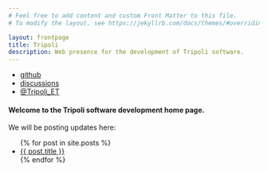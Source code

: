 ```yaml
---
# Feel free to add content and custom Front Matter to this file.
# To modify the layout, see https://jekyllrb.com/docs/themes/#overriding-theme-defaults

layout: frontpage
title: Tripoli
description: Web presence for the development of Tripoli software.
---
```

<div class="navbar">
  <div class="navbar-inner">
      <ul class="nav">
          <li><a href="https://github.com/CIRDLES/Tripoli">github</a></li>
          <li><a href="https://github.com/CIRDLES/Tripoli/discussions">discussions</a></li>
          <li><a href="https://twitter.com/Tripoli_ET">@Tripoli_ET</a></li>
      </ul>
  </div>
</div>

#### Welcome to the Tripoli software development home page.

We will be posting updates here:
<ul>
  {% for post in site.posts %}
    <li>
      <a href="{{/Tripoli}}{{ post.url }}">{{ post.title }}</a>
    </li>
  {% endfor %}
</ul>
